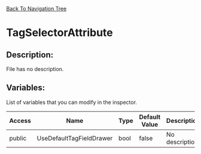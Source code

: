 [Back To Navigation Tree](https://wesleywh.github.io/GameDevRepo/docs/navigation.html)
# TagSelectorAttribute

## Description:
File has no description.

## Variables:
List of variables that you can modify in the inspector.

|Access|Name|Type|Default Value|Description|
|---|---|---|---|---|
|public|UseDefaultTagFieldDrawer|bool|false|No description.|
